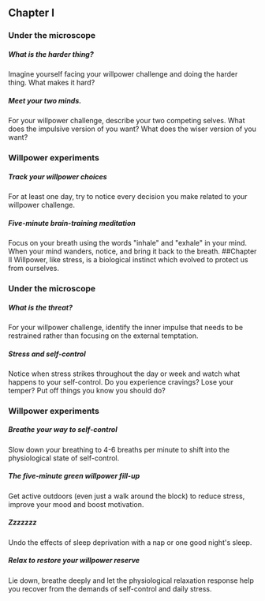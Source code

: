 ## Chapter I
### Under the microscope
##### What is the harder thing?
Imagine yourself facing your willpower challenge and doing the harder thing. What makes it hard?
##### Meet your two minds.
For your willpower challenge, describe your two competing selves. What does the impulsive version of you want? What does the wiser version of you want?
### Willpower experiments
##### Track your willpower choices
For at least one day, try to notice every decision you make related to your willpower challenge.
##### Five-minute brain-training meditation
Focus on your breath using the words "inhale" and "exhale" in your mind. When your mind wanders, notice, and bring it back to the breath.
##Chapter II
Willpower, like stress, is a biological instinct which evolved to protect us from ourselves.
### Under the microscope
##### What is the threat?
For your willpower challenge, identify the inner impulse that needs to be restrained rather than focusing on the external temptation.
##### Stress and self-control
Notice when stress strikes throughout the day or week and watch what happens to your self-control. Do you experience cravings? Lose your temper? Put off things you know you should do?
### Willpower experiments
##### Breathe your way to self-control
Slow down your breathing to 4-6 breaths per minute to shift into the physiological state of self-control.
##### The five-minute green willpower fill-up
Get active outdoors (even just a walk around the block) to reduce stress, improve your mood and boost motivation.
##### Zzzzzzz
Undo the effects of sleep deprivation with a nap or one good night's sleep.
##### Relax to restore your willpower reserve
Lie down, breathe deeply and let the physiological relaxation response help you recover from the demands of self-control and daily stress.
